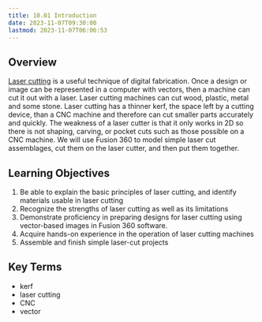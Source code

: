 ```yaml
---
title: 10.01 Introduction
date: 2023-11-07T09:30:00
lastmod: 2023-11-07T06:06:53
---
```


## Overview

[Laser cutting](./10-02-laser-cutting.md) is a useful technique of digital fabrication. Once a design or image can be represented in a computer with vectors, then a machine can cut it out with a laser. Laser cutting machines can cut wood, plastic, metal and some stone. Laser cutting has a thinner kerf, the space left by a cutting device, than a CNC machine and therefore can cut smaller parts accurately and quickly. The weakness of a laser cutter is that it only works in 2D so there is not shaping, carving, or pocket cuts such as those possible on a CNC machine. We will use Fusion 360 to model simple laser cut assemblages, cut them on the laser cutter, and then put them together.

## Learning Objectives

1. Be able to explain the basic principles of laser cutting, and identify materials usable in laser cutting
2. Recognize the strengths of laser cutting as well as its limitations
3. Demonstrate proficiency in preparing designs for laser cutting using vector-based images in Fusion 360 software.
4. Acquire hands-on experience in the operation of laser cutting machines
5. Assemble and finish simple laser-cut projects

## Key Terms

- kerf
- laser cutting
- CNC
- vector
